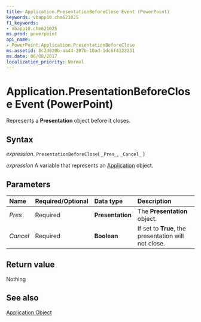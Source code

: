 ```yaml
---
title: Application.PresentationBeforeClose Event (PowerPoint)
keywords: vbapp10.chm621025
f1_keywords:
- vbapp10.chm621025
ms.prod: powerpoint
api_name:
- PowerPoint.Application.PresentationBeforeClose
ms.assetid: 8c2d820b-aa44-287b-10ad-1dc6f4122231
ms.date: 06/08/2017
localization_priority: Normal
---
```



# Application.PresentationBeforeClose Event (PowerPoint)

Represents a  **Presentation** object before it closes.


## Syntax

 _expression_. `PresentationBeforeClose`( `_Pres_`, `_Cancel_` )

_expression_ A variable that represents an [Application](./PowerPoint.Application.md) object.


## Parameters



|Name|Required/Optional|Data type|Description|
|:-----|:-----|:-----|:-----|
| _Pres_|Required|**Presentation**|The  **Presentation** object.|
| _Cancel_|Required|**Boolean**|If set to  **True**, the presentation will not close.|

## Return value

Nothing


## See also


[Application Object](PowerPoint.Application.md)

